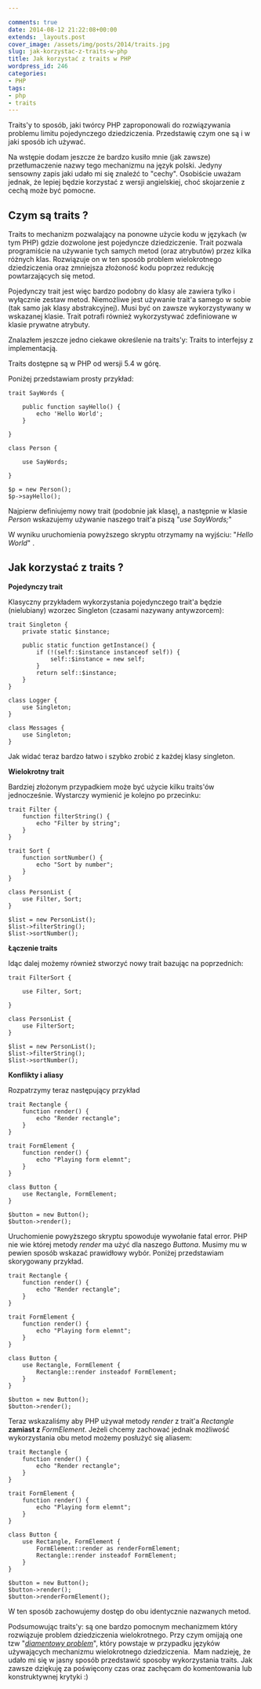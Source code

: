```yaml
---

comments: true
date: 2014-08-12 21:22:08+00:00
extends: _layouts.post
cover_image: /assets/img/posts/2014/traits.jpg
slug: jak-korzystac-z-traits-w-php
title: Jak korzystać z traits w PHP
wordpress_id: 246
categories:
- PHP
tags:
- php
- traits
---
```


Traits'y to sposób, jaki twórcy PHP zaproponowali do rozwiązywania problemu limitu pojedynczego dziedziczenia. Przedstawię czym one są i w jaki sposób ich używać.<!-- more -->

Na wstępie dodam jeszcze że bardzo kusiło mnie (jak zawsze) przetłumaczenie nazwy tego mechanizmu na język polski. Jedyny sensowny zapis jaki udało mi się znaleźć to "cechy". Osobiście uważam jednak, że lepiej będzie korzystać z wersji angielskiej, choć skojarzenie z cechą może być pomocne.


## Czym są traits ?


Traits to mechanizm pozwalający na ponowne użycie kodu w językach (w tym PHP) gdzie dozwolone jest pojedyncze dziedziczenie. Trait pozwala programiście na używanie tych samych metod (oraz atrybutów) przez kilka różnych klas. Rozwiązuje on w ten sposób problem wielokrotnego dziedziczenia oraz zmniejsza złożoność kodu poprzez redukcję powtarzających się metod.

Pojedynczy trait jest więc bardzo podobny do klasy ale zawiera tylko i wyłącznie zestaw metod. Niemożliwe jest używanie trait'a samego w sobie (tak samo jak klasy abstrakcyjnej). Musi być on zawsze wykorzystywany w wskazanej klasie. Trait potrafi również wykorzystywać zdefiniowane w klasie prywatne atrybuty.

Znalazłem jeszcze jedno ciekawe określenie na traits'y: Traits to interfejsy z implementacją.

Traits dostępne są w PHP od wersji 5.4 w górę.

Poniżej przedstawiam prosty przykład:

```
trait SayWords {

	public function sayHello() {
		echo 'Hello World';
	}

}

class Person {

	use SayWords;

}

$p = new Person();
$p->sayHello();
```

Najpierw definiujemy nowy trait (podobnie jak klasę), a następnie w klasie _Person_ wskazujemy używanie naszego trait'a piszą "_use SayWords;_"

W wyniku uruchomienia powyższego skryptu otrzymamy na wyjściu: "_Hello World_" .




## Jak korzystać z traits ?


**Pojedynczy trait**

Klasyczny przykładem wykorzystania pojedynczego trait'a będzie (nielubiany) wzorzec Singleton (czasami nazywany antywzorcem):

```
trait Singleton {
    private static $instance;

    public static function getInstance() {
        if (!(self::$instance instanceof self)) {
            self::$instance = new self;
        }
        return self::$instance;
    }
}

class Logger {
    use Singleton;
}

class Messages {
    use Singleton;
}
```

Jak widać teraz bardzo łatwo i szybko zrobić z każdej klasy singleton.

**Wielokrotny trait**

Bardziej złożonym przypadkiem może być użycie kilku traits'ów jednocześnie. Wystarczy wymienić je kolejno po przecinku:

```
trait Filter {
    function filterString() {
        echo "Filter by string";
    }
}

trait Sort {
    function sortNumber() {
        echo "Sort by number";
    }
}

class PersonList {
    use Filter, Sort;
}

$list = new PersonList();
$list->filterString();
$list->sortNumber();
```

**Łączenie traits**

Idąc dalej możemy również stworzyć nowy trait bazując na poprzednich:

```
trait FilterSort {

	use Filter, Sort;

}

class PersonList {
    use FilterSort;
}

$list = new PersonList();
$list->filterString();
$list->sortNumber();
```

**Konflikty i aliasy**

Rozpatrzymy teraz następujący przykład

```
trait Rectangle {
    function render() {
        echo "Render rectangle";
    }
}

trait FormElement {
    function render() {
        echo "Playing form elemnt";
    }
}

class Button {
    use Rectangle, FormElement;
}

$button = new Button();
$button->render();
```

Uruchomienie powyższego skryptu spowoduje wywołanie fatal error. PHP nie wie której metody _render_ ma użyć dla naszego _Buttona_. Musimy mu w pewien sposób wskazać prawidłowy wybór. Poniżej przedstawiam skorygowany przykład.

```
trait Rectangle {
    function render() {
        echo "Render rectangle";
    }
}

trait FormElement {
    function render() {
        echo "Playing form elemnt";
    }
}

class Button {
    use Rectangle, FormElement {
    	Rectangle::render insteadof FormElement;
    }
}

$button = new Button();
$button->render();
```

Teraz wskazaliśmy aby PHP używał metody _render_ z trait'a _Rectangle_ **zamiast z** _FormElement_. Jeżeli chcemy zachować jednak możliwość wykorzystania obu metod możemy posłużyć się aliasem:

```
trait Rectangle {
    function render() {
        echo "Render rectangle";
    }
}

trait FormElement {
    function render() {
        echo "Playing form elemnt";
    }
}

class Button {
    use Rectangle, FormElement {
    	FormElement::render as renderFormElement;
    	Rectangle::render insteadof FormElement;
    }
}

$button = new Button();
$button->render();
$button->renderFormElement();
```

W ten sposób zachowujemy dostęp do obu identycznie nazwanych metod.



Podsumowując traits'y: są one bardzo pomocnym mechanizmem który rozwiązuje problem dziedziczenia wielokrotnego. Przy czym omijają one tzw "[_diamentowy problem_](https://en.wikipedia.org/wiki/Multiple_inheritance#The_diamond_problem)", który powstaje w przypadku języków używających mechanizmu wielokrotnego dziedziczenia.  Mam nadzieję, że udało mi się w jasny sposób przedstawić sposoby wykorzystania traits. Jak zawsze dziękuję za poświęcony czas oraz zachęcam do komentowania lub konstruktywnej krytyki :)


